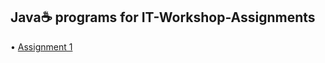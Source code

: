 ## Java☕ programs for IT-Workshop-Assignments

• [Assignment 1](https://github.com/RiddhiRaj/IT-Workshop-Assignments/tree/master/Assignment1)
